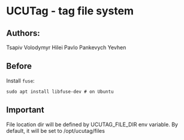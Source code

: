 # UCUTag - tag file system

## Authors:

Tsapiv Volodymyr
Hilei Pavlo
Pankevych Yevhen

## Before

Install `fuse`:
```shell
sudo apt install libfuse-dev # on Ubuntu
```

## Important

File location dir will be defined by UCUTAG_FILE_DIR env variable. By default, it will be set to /opt/ucutag/files
